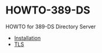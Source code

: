 # HOWTO-389-DS
HOWTO for 389-DS Directory Server

* [Installation](../master/Install.md)
* [TLS](../master/TLS.md)

